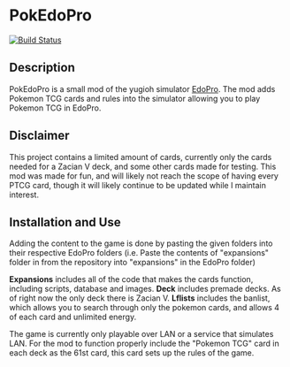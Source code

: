# PokEdoPro
[![Build Status](https://travis-ci.org/joemccann/dillinger.svg?branch=master)](https://travis-ci.org/joemccann/dillinger)

## Description
PokEdoPro is a small mod of the yugioh simulator [EdoPro](https://github.com/ProjectIgnis/EDOPro). The mod adds Pokemon TCG cards and rules into the simulator allowing you to play Pokemon TCG in EdoPro.

## Disclaimer
This project contains a limited amount of cards, currently only the cards needed for a Zacian V deck, and some other cards made for testing. This mod was made for fun, and will likely not reach the scope of having every PTCG card, though it will likely continue to be updated while I maintain interest.

## Installation and Use
Adding the content to the game is done by pasting the given folders into their respective EdoPro folders (i.e. Paste the contents of "expansions" folder in from the repository into "expansions" in the EdoPro folder)

**Expansions** includes all of the code that makes the cards function, including scripts, database and images. **Deck** includes premade decks. As of right now the only deck there is Zacian V. **Lflists** includes the banlist, which allows you to search through only the pokemon cards, and allows 4 of each card and unlimited energy.

The game is currently only playable over LAN or a service that simulates LAN. For the mod to function properly include the "Pokemon TCG" card in each deck as the 61st card, this card sets up the rules of the game.
